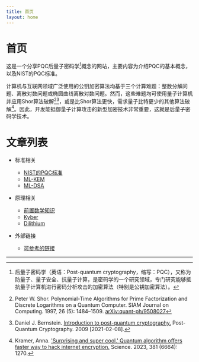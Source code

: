 ```yaml
---
title: 首页
layout: home
---
```

# 首页

这是一个分享PQC后量子密码学[^1]概念的网站，主要内容为介绍PQC的基本概念，以及NIST的PQC标准。

计算机与互联网领域广泛使用的公钥加密算法均基于三个计算难题：整数分解问题、离散对数问题或椭圆曲线离散对数问题。然而，这些难题均可使用量子计算机并应用Shor算法破解[^2][^3]，或是比Shor算法更快，需求量子比特更少的其他算法破解[^4]。因此，开发能抵御量子计算攻击的新型加密技术非常重要，这就是后量子密码学技术。

# 文章列表
- 标准相关
    - [NIST的PQC标准]
    - [ML-KEM]
    - [ML-DSA]

- 原理相关
    - [前置数学知识]
    - [Kyber]
    - [Dilithium]

- 外部链接
    - [可参考的链接]

[可参考的链接]:./可参考的链接
[NIST的PQC标准]:./NIST的PQC标准
[ML-KEM]:./ML-KEM
[ML-DSA]:./ML-DSA
[前置数学知识]:./前置数学知识
[Kyber]:./Kyber
[Dilithium]:./Dilithium

---

[^1]: 后量子密码学（英语：Post-quantum cryptography，缩写：PQC），又称为防量子、量子安全、抗量子计算，是密码学的一个研究领域，专门研究能够抵抗量子计算机进行密码分析攻击的加密算法（特别是公钥加密算法）。
[^2]: Peter W. Shor. Polynomial-Time Algorithms for Prime Factorization and Discrete Logarithms on a Quantum Computer. SIAM Journal on Computing. 1997, 26 (5): 1484–1509. [arXiv:quant-ph/9508027](https://arxiv.org/abs/quant-ph/9508027)
[^3]: Daniel J. Bernstein. [Introduction to post-quantum cryptography.](http://www.pqcrypto.org/www.springer.com/cda/content/document/cda_downloaddocument/9783540887010-c1.pdf) Post-Quantum Cryptography. 2009 [2021-02-08].
[^4]: Kramer, Anna. ['Surprising and super cool.' Quantum algorithm offers faster way to hack internet encryption.](https://www.science.org/content/article/surprising-and-supercool-quantum-algorithm-offers-faster-way-hack-internet-encryption) Science. 2023, 381 (6664): 1270.